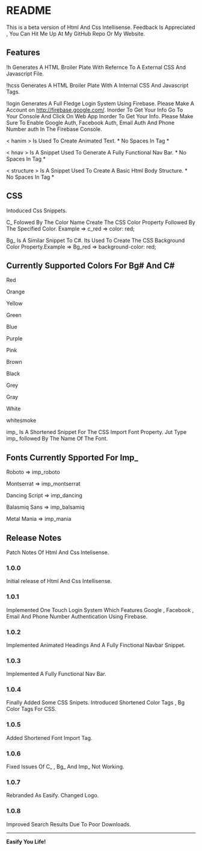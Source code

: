 # README

This is a beta version of Html And Css Intellisense. Feedback Is Appreciated , You Can Hit Me Up At My GitHub Repo Or My Website.

## Features
!h Generates A HTML Broiler Plate With Refernce To A External CSS And Javascript File.

!hcss Generates A HTML Broiler Plate With A Internal CSS And Javascript Tags.

!login Generates A Full Fledge Login System Using Firebase. Please Make A Account on http://firebase.google.com/. Inorder To Get Your Info Go To Your Console And Click On Web App Inorder To Get Your Info. Please Make Sure To Enable Google Auth, Facebook Auth, Email Auth And Phone Number auth In The Firebase Console.

< hanim > Is Used To Create Animated Text. * No Spaces In Tag *

< hnav > Is A Snippet Used To Generate A Fully Functional Nav Bar. * No Spaces In Tag *

< structure > Is A Snippet Used To Create A Basic Html Body Structure. * No Spaces In Tag *

## CSS

Intoduced Css Snippets.

C_ Folowed By The Color Name Create The CSS Color Property Followed By The Specified Color. Example => c_red => color: red;

Bg_ Is A Similar Snippet To C#. Its Used To Create The CSS Background Color Property.Example => Bg_red => background-color: red;

## Currently Supported Colors For Bg# And C#

Red

Orange

Yellow

Green

Blue

Purple

Pink

Brown

Black

Grey

Gray

White

whitesmoke

imp_ Is A Shortened Snippet For The CSS Import Font Property. Jut Type imp_ followed By The Name Of The Font.

## Fonts Currently Spported For Imp_

Roboto => imp_roboto

Montserrat => imp_montserrat

Dancing Script => imp_dancing

Balasmiq Sans => imp_balsamiq

Metal Mania => imp_mania

## Release Notes

Patch Notes Of Html And Css Intelisense.

### 1.0.0

Initial release of Html And Css Intellisense.

### 1.0.1

Implemented One Touch Login System Which Features Google , Facebook , Email And Phone Number Authentication Using Firebase.

### 1.0.2

Implemented Animated Headings And A Fully Finctional Navbar Snippet.

### 1.0.3

Implemented A Fully Functional Nav Bar.

### 1.0.4

Finally Added Some CSS Snipets. Introduced Shortened Color Tags , Bg Color Tags For CSS.

### 1.0.5 

Added Shortened Font Import Tag.

### 1.0.6

Fixed Issues Of C_ , Bg_ And Imp_ Not Working.

### 1.0.7

Rebranded As Easify. Changed Logo.


### 1.0.8

Improved Search Results Due To Poor Downloads.

-----------------------------------------------------------------------------------------------------------

**Easify You Life!**
